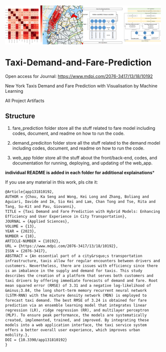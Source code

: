 ![](https://github.com/ipmLessing/Taxi-Demand-and-Fare-Prediction/blob/main/banner.png)

# Taxi-Demand-and-Fare-Prediction
Open access for Journal: https://www.mdpi.com/2076-3417/13/18/10192

New York Taxis Demand and Fare Prediction with Visualisation by Machine Learning

All Project Artifacts

## Structure

1. fare_prediction folder store all the stuff related to fare model including codes, document, and readme on how to run the code.

2. demand_prediciton folder store all the stuff related to the demand model including codes, document, and readme on how to run the code.

3. web_app folder store all the stuff about the front/back-end, codes, and documentation for running, deploying, and updating of the web_app. 

**individual README is added in each folder for additional explainations***

If you use any material in this work, pls cite it: 

```
@Article{app131810192,
AUTHOR = {Chou, Ka Seng and Wong, Kei Long and Zhang, Boliang and Aguiari, Davide and Im, Sio Kei and Lam, Chan Tong and Tse, Rita and Tang, Su-Kit and Pau, Giovanni},
TITLE = {Taxi Demand and Fare Prediction with Hybrid Models: Enhancing Efficiency and User Experience in City Transportation},
JOURNAL = {Applied Sciences},
VOLUME = {13},
YEAR = {2023},
NUMBER = {18},
ARTICLE-NUMBER = {10192},
URL = {https://www.mdpi.com/2076-3417/13/18/10192},
ISSN = {2076-3417},
ABSTRACT = {An essential part of a city&rsquo;s transportation infrastructure, taxis allow for regular encounters between drivers and customers. Nevertheless, there are issues with efficiency since there is an imbalance in the supply and demand for taxis. This study describes the creation of a platform that serves both customers and taxi drivers by offering immediate forecasts of demand and fare. Root mean squared error (RMSE) of 3.31 and a negative log-likelihood of &minus;3.84, the long short-term memory recurrent neural network (LSTM-RNN) with the mixture density network (MDN) is employed to forecast taxi demand. The best RMSE of 3.24 is obtained for fare prediction via an ensemble learning model that integrates linear regression (LR), ridge regression (RR), and multilayer perceptron (MLP). To ensure peak performance, the models are systematically created, implemented, trained, and improved. By integrating these models into a web application interface, the taxi service system offers a better overall user experience, which improves urban mobility.},
DOI = {10.3390/app131810192}
}
```

